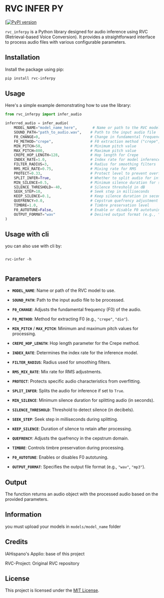 # RVC INFER PY 

[[![PyPI version](https://badge.fury.io/py/rvc-inferpy.svg)](https://badge.fury.io/py/rvc-inferpy)

`rvc_inferpy` is a Python library designed for audio inference using RVC (Retrieval-based Voice Conversion). It provides a straightforward interface to process audio files with various configurable parameters.

## Installation

Install the package using pip:

```bash
pip install rvc-inferpy
```

## Usage

Here's a simple example demonstrating how to use the library:

```python
from rvc_inferpy import infer_audio

inferred_audio = infer_audio(
    MODEL_NAME="model_name_here",       # Name or path to the RVC model
    SOUND_PATH="path_to_audio.wav",    # Path to the input audio file
    F0_CHANGE=0,                       # Change in fundamental frequency
    F0_METHOD="crepe",                 # F0 extraction method ("crepe", "dio", etc.)
    MIN_PITCH=50,                      # Minimum pitch value
    MAX_PITCH=800,                     # Maximum pitch value
    CREPE_HOP_LENGTH=128,              # Hop length for Crepe
    INDEX_RATE=1.0,                    # Index rate for model inference
    FILTER_RADIUS=3,                   # Radius for smoothing filters
    RMS_MIX_RATE=0.75,                 # Mixing rate for RMS
    PROTECT=0.33,                      # Protect level to prevent overfitting
    SPLIT_INFER=True,                  # Whether to split audio for inference
    MIN_SILENCE=0.5,                   # Minimum silence duration for splitting
    SILENCE_THRESHOLD=-40,             # Silence threshold in dB
    SEEK_STEP=10,                      # Seek step in milliseconds
    KEEP_SILENCE=0.1,                  # Keep silence duration in seconds
    QUEFRENCY=0.0,                     # Cepstrum quefrency adjustment
    TIMBRE=1.0,                        # Timbre preservation level
    F0_AUTOTUNE=False,                 # Enable or disable F0 autotuning
    OUTPUT_FORMAT="wav"                # Desired output format (e.g., "wav", "mp3")
)
```
## Usage with cli

you can also use with cli by:

```

rvc-infer -h


```


## Parameters

- **`MODEL_NAME`**: Name or path of the RVC model to use.
- **`SOUND_PATH`**: Path to the input audio file to be processed.
- **`F0_CHANGE`**: Adjusts the fundamental frequency (F0) of the audio.
- **`F0_METHOD`**: Method for extracting F0 (e.g., `"crepe"`, `"dio"`).
- **`MIN_PITCH`** / **`MAX_PITCH`**: Minimum and maximum pitch values for processing.
- **`CREPE_HOP_LENGTH`**: Hop length parameter for the Crepe method.
- **`INDEX_RATE`**: Determines the index rate for the inference model.
- **`FILTER_RADIUS`**: Radius used for smoothing filters.
- **`RMS_MIX_RATE`**: Mix rate for RMS adjustments.
- **`PROTECT`**: Protects specific audio characteristics from overfitting.
- **`SPLIT_INFER`**: Splits the audio for inference if set to `True`.
- **`MIN_SILENCE`**: Minimum silence duration for splitting audio (in seconds).
- **`SILENCE_THRESHOLD`**: Threshold to detect silence (in decibels).
- **`SEEK_STEP`**: Seek step in milliseconds during splitting.
- **`KEEP_SILENCE`**: Duration of silence to retain after processing.

- **`QUEFRENCY`**: Adjusts the quefrency in the cepstrum domain.
- **`TIMBRE`**: Controls timbre preservation during processing.
- **`F0_AUTOTUNE`**: Enables or disables F0 autotuning.
- **`OUTPUT_FORMAT`**: Specifies the output file format (e.g., `"wav"`, `"mp3"`).

## Output

The function returns an audio object with the processed audio based on the provided parameters.


## Information

you must upload your models in `models/model_name` folder

## Credits
IAHispano's Applio: base of this project

RVC-Project: Original RVC repository


## License

This project is licensed under the [MIT License](LICENSE).

